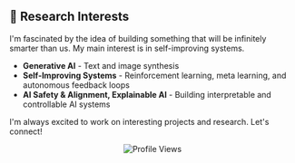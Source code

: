 ## 🔬 Research Interests
I'm fascinated by the idea of building something that will be infinitely smarter than us. My main interest is in self-improving systems.

- **Generative AI** - Text and image synthesis
- **Self-Improving Systems** - Reinforcement learning, meta learning, and autonomous feedback loops
- **AI Safety & Alignment, Explainable AI** - Building interpretable and controllable AI systems




I'm always excited to work on interesting projects and research. Let's connect!

<div align="center">
  <img src="https://komarev.com/ghpvc/?username=nglguarino&label=Profile%20views&color=778899&style=flat" alt="Profile Views" />
</div>
